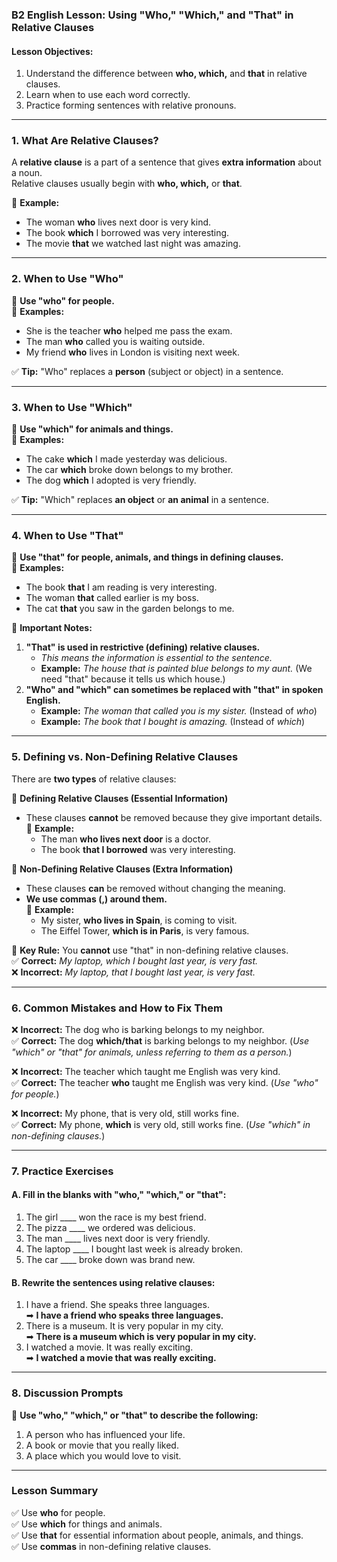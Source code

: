 ### **B2 English Lesson: Using "Who," "Which," and "That" in Relative Clauses**  

#### **Lesson Objectives:**  
1. Understand the difference between **who, which,** and **that** in relative clauses.  
2. Learn when to use each word correctly.  
3. Practice forming sentences with relative pronouns.  

---

### **1. What Are Relative Clauses?**  
A **relative clause** is a part of a sentence that gives **extra information** about a noun.  
Relative clauses usually begin with **who, which,** or **that**.  

📌 **Example:**  
- The woman **who** lives next door is very kind.  
- The book **which** I borrowed was very interesting.  
- The movie **that** we watched last night was amazing.  

---

### **2. When to Use "Who"**  
🔹 **Use "who" for people.**  
📌 **Examples:**  
- She is the teacher **who** helped me pass the exam.  
- The man **who** called you is waiting outside.  
- My friend **who** lives in London is visiting next week.  

✅ **Tip:** "Who" replaces a **person** (subject or object) in a sentence.  

---

### **3. When to Use "Which"**  
🔹 **Use "which" for animals and things.**  
📌 **Examples:**  
- The cake **which** I made yesterday was delicious.  
- The car **which** broke down belongs to my brother.  
- The dog **which** I adopted is very friendly.  

✅ **Tip:** "Which" replaces **an object** or **an animal** in a sentence.  

---

### **4. When to Use "That"**  
🔹 **Use "that" for people, animals, and things in defining clauses.**  
📌 **Examples:**  
- The book **that** I am reading is very interesting.  
- The woman **that** called earlier is my boss.  
- The cat **that** you saw in the garden belongs to me.  

🚨 **Important Notes:**  
1. **"That" is used in restrictive (defining) relative clauses.**  
   - *This means the information is essential to the sentence.*  
   - **Example:** *The house that is painted blue belongs to my aunt.* (We need "that" because it tells us which house.)  
2. **"Who" and "which" can sometimes be replaced with "that" in spoken English.**  
   - **Example:** *The woman that called you is my sister.* (Instead of *who*)  
   - **Example:** *The book that I bought is amazing.* (Instead of *which*)  

---

### **5. Defining vs. Non-Defining Relative Clauses**  
There are **two types** of relative clauses:  

🔹 **Defining Relative Clauses (Essential Information)**  
- These clauses **cannot** be removed because they give important details.  
📌 **Example:**  
  - The man **who lives next door** is a doctor.  
  - The book **that I borrowed** was very interesting.  

🔹 **Non-Defining Relative Clauses (Extra Information)**  
- These clauses **can** be removed without changing the meaning.  
- **We use commas (,) around them.**  
📌 **Example:**  
  - My sister, **who lives in Spain**, is coming to visit.  
  - The Eiffel Tower, **which is in Paris**, is very famous.  

🚨 **Key Rule:** You **cannot** use "that" in non-defining relative clauses.  
✅ **Correct:** *My laptop, which I bought last year, is very fast.*  
❌ **Incorrect:** *My laptop, that I bought last year, is very fast.*  

---

### **6. Common Mistakes and How to Fix Them**  

❌ **Incorrect:** The dog who is barking belongs to my neighbor.  
✅ **Correct:** The dog **which/that** is barking belongs to my neighbor. (*Use "which" or "that" for animals, unless referring to them as a person.*)  

❌ **Incorrect:** The teacher which taught me English was very kind.  
✅ **Correct:** The teacher **who** taught me English was very kind. (*Use "who" for people.*)  

❌ **Incorrect:** My phone, that is very old, still works fine.  
✅ **Correct:** My phone, **which** is very old, still works fine. (*Use "which" in non-defining clauses.*)  

---

### **7. Practice Exercises**  

#### **A. Fill in the blanks with "who," "which," or "that":**  
1. The girl ____ won the race is my best friend.  
2. The pizza ____ we ordered was delicious.  
3. The man ____ lives next door is very friendly.  
4. The laptop ____ I bought last week is already broken.  
5. The car ____ broke down was brand new.  

#### **B. Rewrite the sentences using relative clauses:**  
1. I have a friend. She speaks three languages.  
➡ **I have a friend who speaks three languages.**  
2. There is a museum. It is very popular in my city.  
➡ **There is a museum which is very popular in my city.**  
3. I watched a movie. It was really exciting.  
➡ **I watched a movie that was really exciting.**  

---

### **8. Discussion Prompts**  
💬 **Use "who," "which," or "that" to describe the following:**  
1. A person who has influenced your life.  
2. A book or movie that you really liked.  
3. A place which you would love to visit.  

---

### **Lesson Summary**  
✅ Use **who** for people.  
✅ Use **which** for things and animals.  
✅ Use **that** for essential information about people, animals, and things.  
✅ Use **commas** in non-defining relative clauses.  
